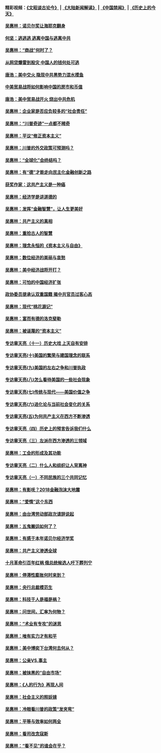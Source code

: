 #### 精彩视频：[《文昭谈古论今》](https://github.com/gfw-breaker/wenzhao/blob/master/README.md?t=01270930) | [《大陆新闻解读》](https://github.com/gfw-breaker/ntdtv-comedy/blob/master/README.md?t=01270930) | [《中国禁闻》](https://github.com/gfw-breaker/ntdtv-news/blob/master/README.md?t=01270930) | [《历史上的今天》](https://github.com/gfw-breaker/today-in-history/blob/master/README.md?t=01270930) 

#### [吴惠林：诺贝尔奖让海耶克翻身](../pages/nsc423/n10890049.md?t=01270930) 

#### [何坚：逃逃逃 逃离中国与逃离中共](../pages/nsc423/n10592891.md?t=01270930) 

#### [吴惠林：“商战”何时了？](../pages/nsc423/n10573558.md?t=01270930) 

#### [从网贷爆雷到股灾 中国人的钱何处可逃](../pages/nsc423/n10572800.md?t=01270930) 

#### [唐浩：美中交火 隐现中共黑势力混水摸鱼](../pages/nsc423/n10544040.md?t=01270930) 

#### [中美贸易战将如何影响中国的房市和币值](../pages/nsc423/n10543697.md?t=01270930) 

#### [唐浩：美中贸易战开火 烧出中共危机](../pages/nsc423/n10540126.md?t=01270930) 

#### [吴惠林：企业家是否应负较多的“社会责任”](../pages/nsc423/n10535022.md?t=01270930) 

#### [吴惠林：“川普奇迹”一点都不稀奇](../pages/nsc423/n10512808.md?t=01270930) 

#### [吴惠林：平议“修正资本主义”](../pages/nsc423/n10495724.md?t=01270930) 

#### [吴惠林：川普的外交政策可预测吗？](../pages/nsc423/n10462387.md?t=01270930) 

#### [吴惠林：“全球化”会终结吗？](../pages/nsc423/n10452838.md?t=01270930) 

#### [吴惠林：有“德”才能走向民主化金融创新之路](../pages/nsc423/n10432292.md?t=01270930) 

#### [获奖作家：这共产主义是一种癌](../pages/nsc423/n10431541.md?t=01270930) 

#### [吴惠林：经济学是讲道德的](../pages/nsc423/n10398014.md?t=01270930) 

#### [吴惠林：发挥“金融智慧”，让人生更美好](../pages/nsc423/n10375019.md?t=01270930) 

#### [吴惠林：共产主义的真相](../pages/nsc423/n10351394.md?t=01270930) 

#### [吴惠林：重拾古人的智慧](../pages/nsc423/n10337691.md?t=01270930) 

#### [吴惠林：理念永恒的《资本主义与自由》](../pages/nsc423/n10316274.md?t=01270930) 

#### [吴惠林：数位经济的美丽与哀愁](../pages/nsc423/n10292946.md?t=01270930) 

#### [吴惠林：美中经济战将开打？](../pages/nsc423/n10258825.md?t=01270930) 

#### [吴惠林：可怕的中国经济扩张](../pages/nsc423/n10219147.md?t=01270930) 

#### [政协委员提承认双重国籍 揭中共官员过客心态](../pages/nsc423/n10208809.md?t=01270930) 

#### [吴惠林：现代“桃花源记”](../pages/nsc423/n10185234.md?t=01270930) 

#### [吴惠林：富而有德的洛克斐勒](../pages/nsc423/n10142264.md?t=01270930) 

#### [吴惠林：被诬蔑的“资本主义”](../pages/nsc423/n10124816.md?t=01270930) 

#### [专访章天亮（十一）历史大戏 上天自有安排](../pages/nsc423/n10094905.md?t=01270930) 

#### [专访章天亮(十)美国的繁荣与建国理念的联系](../pages/nsc423/n10094899.md?t=01270930) 

#### [专访章天亮(九)美国的左右之争和川普执政](../pages/nsc423/n10094889.md?t=01270930) 

#### [专访章天亮(八)怎么看待美国的一些社会现象](../pages/nsc423/n10094857.md?t=01270930) 

#### [专访章天亮(七)传统与现代——美国价值之争](../pages/nsc423/n10093140.md?t=01270930) 

#### [专访章天亮(六)进化论与当前社会变化的关系](../pages/nsc423/n10092036.md?t=01270930) 

#### [专访章天亮(五)为何共产主义在西方不断渗透](../pages/nsc423/n10083620.md?t=01270930) 

#### [专访章天亮（四）历史上的预言告诉我们什么](../pages/nsc423/n10083606.md?t=01270930) 

#### [专访章天亮（三）左派在西方渗透的三领域](../pages/nsc423/n10081115.md?t=01270930) 

#### [吴惠林：工会的形成及其功能](../pages/nsc423/n10080633.md?t=01270930) 

#### [专访章天亮（二）什么人和组织让人背离神](../pages/nsc423/n10076637.md?t=01270930) 

#### [专访章天亮（一）不同民族的三个共同记忆](../pages/nsc423/n10074188.md?t=01270930) 

#### [吴惠林：有影呒？2018金融泡沫大地震](../pages/nsc423/n10040534.md?t=01270930) 

#### [吴惠林：“爱情”这个东西](../pages/nsc423/n10019423.md?t=01270930) 

#### [吴惠林：由台湾劳动部政次请辞说起](../pages/nsc423/n9979679.md?t=01270930) 

#### [吴惠林：五鬼搬运如何了？](../pages/nsc423/n9925338.md?t=01270930) 

#### [吴惠林：有感于本年诺贝尔经济学奖](../pages/nsc423/n9871883.md?t=01270930) 

#### [吴惠林：共产主义渗透全球](../pages/nsc423/n9812748.md?t=01270930) 

#### [十月革命引百年红祸 俄总统候选人吁下葬列宁](../pages/nsc423/n9810182.md?t=01270930) 

#### [吴惠林：停滞性膨胀何时来到？](../pages/nsc423/n9764136.md?t=01270930) 

#### [吴惠林：央行总裁模范生](../pages/nsc423/n9728134.md?t=01270930) 

#### [吴惠林：科技于人是福是祸？](../pages/nsc423/n9672982.md?t=01270930) 

#### [吴惠林：问世间，汇率为何物？](../pages/nsc423/n9621788.md?t=01270930) 

#### [吴惠林：“术业有专攻”的迷思](../pages/nsc423/n9580363.md?t=01270930) 

#### [吴惠林：唯有实力才有和平](../pages/nsc423/n9529599.md?t=01270930) 

#### [吴惠林：美中博奕下台湾何去何从？](../pages/nsc423/n9483598.md?t=01270930) 

#### [吴惠林：公亲VS.事主](../pages/nsc423/n9425637.md?t=01270930) 

#### [吴惠林：被抹黑的“自由市场”](../pages/nsc423/n9351545.md?t=01270930) 

#### [吴惠林：《人的行为》再现人间](../pages/nsc423/n9296339.md?t=01270930) 

#### [吴惠林：社会主义的照妖镜](../pages/nsc423/n9243460.md?t=01270930) 

#### [吴惠林：冷眼看川普的政策“发夹弯”](../pages/nsc423/n9120684.md?t=01270930) 

#### [吴惠林：平等与效率如何两全](../pages/nsc423/n9075430.md?t=01270930) 

#### [吴惠林：看司改念寇斯](../pages/nsc423/n9024915.md?t=01270930) 

#### [吴惠林：“看不见”的谁会在乎？](../pages/nsc423/n8977488.md?t=01270930) 

